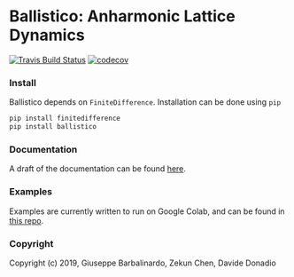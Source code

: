 Ballistico: Anharmonic Lattice Dynamics
==============================
[//]: # (Badges)
[![Travis Build Status](https://travis-ci.com/gbarbalinardo/ballistico.svg?token=EFWyhyp9aQcQnteZBpEr&branch=master)](https://travis-ci.com/gbarbalinardo/ballistico)
[![codecov](https://codecov.io/gh/gbarbalinardo/ballistico/branch/master/graphs/badge.svg?token=tiC2xj2OQG)](https://codecov.io/gh/gbarbalinardo/ballistico/branch/master)



### Install

Ballistico depends on `FiniteDifference`. Installation can be done using `pip`
```bash
pip install finitedifference
pip install ballistico
```

### Documentation

A draft of the documentation can be found [here](http://169.237.38.203/ballistico/).

### Examples

Examples are currently written to run on Google Colab, and can be found in [this repo](https://github.com/gbarbalinardo/ballistico-examples).

### Copyright

Copyright (c) 2019, Giuseppe Barbalinardo, Zekun Chen, Davide Donadio
